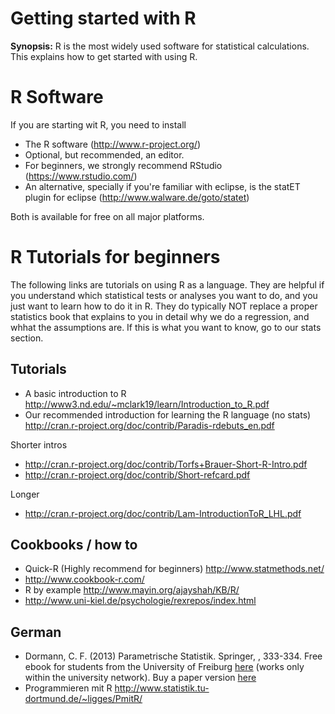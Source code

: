 Getting started with R
===

**Synopsis:** R is the most widely used software for statistical calculations. This explains how to get started with using R.

# R Software

If you are starting wit R, you need to install

 * The R software (http://www.r-project.org/)
 * Optional, but recommended, an editor. 
  * For beginners, we strongly recommend RStudio (https://www.rstudio.com/)
  * An alternative, specially if you're familiar with eclipse, is the statET plugin for eclipse (http://www.walware.de/goto/statet)

Both is available for free on all major platforms.

# R Tutorials for beginners

The following links are tutorials on using R as a language. They are helpful if you understand which statistical tests or analyses you want to do, and you just want to learn how to do it in R. They do typically NOT replace a proper statistics book that explains to you in detail why we do a regression, and whhat the assumptions are. If this is what you want to know, go to our stats section.

## Tutorials

* A basic introduction to R http://www3.nd.edu/~mclark19/learn/Introduction_to_R.pdf
* Our recommended introduction for learning the R language (no stats) http://cran.r-project.org/doc/contrib/Paradis-rdebuts_en.pdf

Shorter intros

* http://cran.r-project.org/doc/contrib/Torfs+Brauer-Short-R-Intro.pdf
* http://cran.r-project.org/doc/contrib/Short-refcard.pdf

Longer 

* http://cran.r-project.org/doc/contrib/Lam-IntroductionToR_LHL.pdf

## Cookbooks / how to

* Quick-R (Highly recommend for beginners) http://www.statmethods.net/
* http://www.cookbook-r.com/
* R by example http://www.mayin.org/ajayshah/KB/R/
* http://www.uni-kiel.de/psychologie/rexrepos/index.html


## German 

* Dormann, C. F. (2013) Parametrische Statistik. Springer, , 333-334. Free ebook for students from the University of Freiburg [here](http://link.springer.com.ezproxy.ub.uni-freiburg.de/book/10.1007/978-3-642-34786-3/page/1
) (works only within the university network). Buy a paper version [here](http://www.springer.com/springer+spektrum/statistik/statistik+f%C3%BCr+naturwissenschaft+medizin+%26+technik/book/978-3-642-34785-6)
* Programmieren mit R http://www.statistik.tu-dortmund.de/~ligges/PmitR/ 



